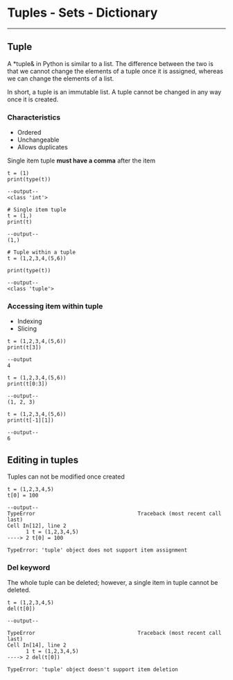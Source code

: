 # Tuples - Sets - Dictionary
---

## Tuple

A *tuple& in Python is similar to a list. The difference between the two is that we cannot change the elements of a tuple once it is assigned, whereas we can change the elements of a list.

In short, a tuple is an immutable list. A tuple cannot be changed in any way once it is created.

### Characteristics

- Ordered
- Unchangeable
- Allows duplicates

Single item tuple **must have a comma** after the item

```
t = (1)
print(type(t))

--output--
<class 'int'>
```
```
# Single item tuple
t = (1,)
print(t)

--output--
(1,)

```
```
# Tuple within a tuple
t = (1,2,3,4,(5,6))

print(type(t))

--output--
<class 'tuple'>
```

### Accessing item within tuple

- Indexing
- Slicing 

```
t = (1,2,3,4,(5,6))
print(t[3])

--output
4
```
```
t = (1,2,3,4,(5,6))
print(t[0:3])

--output--
(1, 2, 3)
```

```
t = (1,2,3,4,(5,6))
print(t[-1][1])

--output--
6
```
## Editing in tuples 

Tuples can not be modified once created

```
t = (1,2,3,4,5)
t[0] = 100

--output--
TypeError                                 Traceback (most recent call last)
Cell In[12], line 2
      1 t = (1,2,3,4,5)
----> 2 t[0] = 100

TypeError: 'tuple' object does not support item assignment
```

### Del keyword

The whole tuple can be deleted; however, a single item in tuple cannot be deleted. 

```
t = (1,2,3,4,5)
del(t[0])

--output--

TypeError                                 Traceback (most recent call last)
Cell In[14], line 2
      1 t = (1,2,3,4,5)
----> 2 del(t[0])

TypeError: 'tuple' object doesn't support item deletion
```
